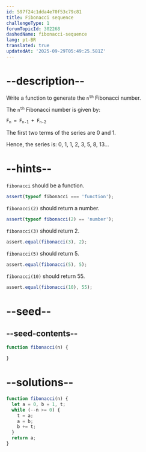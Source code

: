 ```yaml
---
id: 597f24c1dda4e70f53c79c81
title: Fibonacci sequence
challengeType: 1
forumTopicId: 302268
dashedName: fibonacci-sequence
lang: pt-BR
translated: true
updatedAt: '2025-09-29T05:49:25.581Z'
---
```


# --description--

Write a function to generate the <code>n<sup>th</sup></code> Fibonacci number.

The <code>n<sup>th</sup></code> Fibonacci number is given by:

<code>F<sub>n</sub> = F<sub>n-1</sub> + F<sub>n-2</sub></code>

The first two terms of the series are 0 and 1.

Hence, the series is: 0, 1, 1, 2, 3, 5, 8, 13...

# --hints--

`fibonacci` should be a function.

```js
assert(typeof fibonacci === 'function');
```

`fibonacci(2)` should return a number.

```js
assert(typeof fibonacci(2) == 'number');
```

`fibonacci(3)` should return 2.

```js
assert.equal(fibonacci(3), 2);
```

`fibonacci(5)` should return 5.

```js
assert.equal(fibonacci(5), 5);
```

`fibonacci(10)` should return 55.

```js
assert.equal(fibonacci(10), 55);
```

# --seed--

## --seed-contents--

```js
function fibonacci(n) {

}
```

# --solutions--

```js
function fibonacci(n) {
  let a = 0, b = 1, t;
  while (--n >= 0) {
    t = a;
    a = b;
    b += t;
  }
  return a;
}
```
